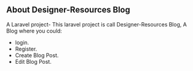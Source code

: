 
## About Designer-Resources Blog

A Laravel project- This laravel project is call Designer-Resources Blog, A Blog where you could:

- login.
- Register.
- Create Blog Post.
- Edit Blog Post.

